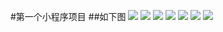 #第一个小程序项目
##如下图
![](http://marven88.cn/wechatimg/111233204166514243.jpg) ![](http://marven88.cn/wechatimg/201476550897228790.jpg)
![](http://marven88.cn/wechatimg/838453506983235045.jpg) ![](http://marven88.cn/wechatimg/811902560127216837.jpg) 
![](http://marven88.cn/wechatimg/714074906172959431.jpg) ![](http://marven88.cn/wechatimg/655885420705184504.jpg) 
![](http://marven88.cn/wechatimg/423705101257894408.jpg) 


  
     
